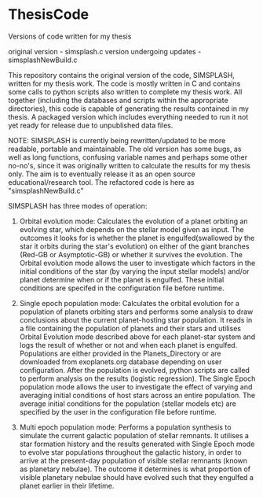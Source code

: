 # ThesisCode
Versions of code written for my thesis

original version - simsplash.c
version undergoing updates - simsplashNewBuild.c

This repository contains the original version of the code, SIMSPLASH, written for my thesis work. The code is mostly written in C and contains some calls to python scripts also written to complete my thesis work. All together (including the databases and scripts within the appropriate directories), this code is capable of generating the results contained in my thesis. A packaged version which includes everything needed to run it not yet ready for release due to unpublished data files. 

NOTE: SIMSPLASH is currently being rewritten/updated to be more readable, portable and maintainable. The old version has some bugs, as well as long functions, confusing variable names and perhaps some other no-no's, since it was originally written to calculate the results for my thesis only. The aim is to eventually release it as an open source educational/research tool. The refactored code is here as "simsplashNewBuild.c"


SIMSPLASH has three modes of operation:
1. Orbital evolution mode: Calculates the evolution of a planet orbiting an evolving star, which depends on the stellar model given as input. The outcomes it looks for is whether the planet is engulfed(swallowed by the star it orbits during the star's evolution) on either of the giant branches (Red-GB or Asymptotic-GB) or whether it survives the evolution. The Orbital evolution mode allows the user to investigate which factors in the initial conditions of the star (by varying the input stellar models) and/or planet determine when or if the planet is engulfed. These initial conditions are specifed in the configuration file before runtime.

2. Single epoch population mode: Calculates the orbital evolution for a population of planets orbiting stars and performs some analysis to draw conclusions about the current planet-hosting star population. It reads in a file containing the population of planets and their stars and utilises Orbital Evolution mode described above for each planet-star system and logs the result of whether or not and when each planet is engulfed. Populations are either provided in the Planets_Directory or are downloaded from exoplanets.org database depending on user configuration. After the population is evolved, python scripts are called to perform analysis on the results (logistic regression). The Single Epoch population mode allows the user to investigate the effect of varying and averaging initial conditions of host stars across an entire population. The average initial conditions for the population (stellar models etc) are specified by the user in the configuration file before runtime.

3. Multi epoch population mode: Performs a population synthesis to simulate the current galactic population of stellar remnants. It utilises a star formation history and the results generated with Single Epoch mode to evolve star populations throughout the galactic history, in order to arrive at the present-day population of visible stellar remnants (known as planetary nebulae). The outcome it determines is what proportion of visible planetary nebulae should have evolved such that they engulfed a planet earlier in their lifetime.  
